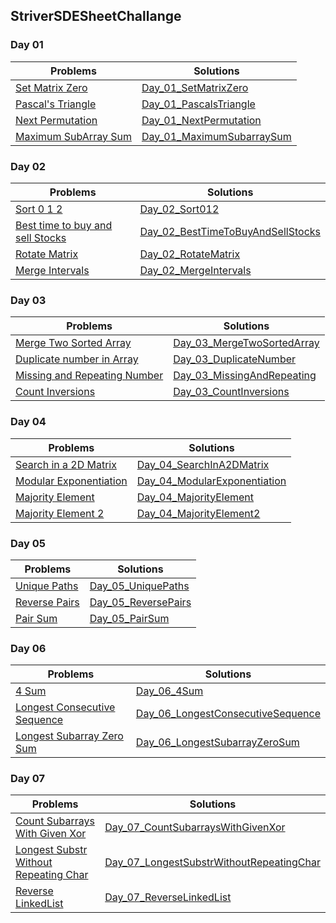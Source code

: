 ## StriverSDESheetChallange

### Day 01

Problems | Solutions
------------- | -------------
[Set Matrix Zero](https://www.codingninjas.com/codestudio/problems/set-matrix-zeros_3846774?topList=striver-sde-sheet-problems&utm_source=striver&utm_medium=website)  | [Day_01_SetMatrixZero](./Solutions/Day_01_SetMatrixZero.java)
[Pascal's Triangle](https://www.codingninjas.com/codestudio/problems/pascal-s-triangle_1089580?topList=striver-sde-sheet-problems)  | [Day_01_PascalsTriangle](./Solutions/Day_01_PascalsTriangle.java)
[Next Permutation](https://www.codingninjas.com/codestudio/problems/893046?topList=striver-sde-sheet-problems&utm_source=striver&utm_medium=website) | [Day_01_NextPermutation](./Solutions/Day_01_NextPermutation.java)
[Maximum SubArray Sum](https://www.codingninjas.com/codestudio/problems/630526?topList=striver-sde-sheet-problems&utm_source=striver&utm_medium=website) | [Day_01_MaximumSubarraySum](./Solutions/Day_01_MaximumSubarraySum.java)


### Day 02

Problems | Solutions
------------- | -------------
[Sort 0 1 2](https://www.codingninjas.com/codestudio/problems/sort-0-1-2_631055?topList=striver-sde-sheet-problems&leftPanelTab=1) | [Day_02_Sort012](./Solutions/Day_02_Sort012.java)
[Best time to buy and sell Stocks](https://www.codingninjas.com/codestudio/problems/stocks-are-profitable_893405?topList=striver-sde-sheet-problems&leftPanelTab=1) | [Day_02_BestTimeToBuyAndSellStocks](./Solutions/Day_02_BestTimeToBuyAndSellStocks.java)
[Rotate Matrix](https://www.codingninjas.com/codestudio/problems/rotate-matrix_981260?topList=striver-sde-sheet-problems&leftPanelTab=1) | [Day_02_RotateMatrix](./Solutions/Day_02_RotateMatrix.java)
[Merge Intervals](https://www.codingninjas.com/codestudio/problems/merge-intervals_699917?topList=striver-sde-sheet-problems&leftPanelTab=1) | [Day_02_MergeIntervals](./Solutions/Day_02_MergeIntervals.java)



### Day 03

Problems | Solutions
------------- | -------------
[Merge Two Sorted Array](https://www.codingninjas.com/codestudio/problems/ninja-and-sorted-arrays_1214628?topList=striver-sde-sheet-problems&leftPanelTab=1) | [Day_03_MergeTwoSortedArray](./Solutions/Day_03_MergeTwoSortedArray.java)
[Duplicate number in Array](https://www.codingninjas.com/codestudio/problems/find-duplicate-in-array_1112602?topList=striver-sde-sheet-problems&leftPanelTab=0) | [Day_03_DuplicateNumber](./Solutions/Day_03_DuplicateNumber.java)
[Missing and Repeating Number](https://www.codingninjas.com/codestudio/problems/missing-and-repeating-numbers_873366?topList=striver-sde-sheet-problems&leftPanelTab=1) | [Day_03_MissingAndRepeating](./Solutions/Day_03_MissingAndRepeating.java)
[Count Inversions](https://www.codingninjas.com/codestudio/problems/count-inversions_615?topList=striver-sde-sheet-problems) | [Day_03_CountInversions](./Solutions/Day_03_CountInversions.java)


### Day 04

Problems | Solutions
------------- | -------------
[Search in a 2D Matrix](https://www.codingninjas.com/codestudio/problems/search-in-a-2d-matrix_980531?topList=striver-sde-sheet-problems&leftPanelTab=1) | [Day_04_SearchInA2DMatrix](./Solutions/Day_04_SearchInA2DMatrix.java)
[Modular Exponentiation](https://www.codingninjas.com/codestudio/problems/modular-exponentiation_1082146?topList=striver-sde-sheet-problems&leftPanelTab=1) | [Day_04_ModularExponentiation](./Solutions/Day_04_ModularExponentiation.java)
[Majority Element](https://www.codingninjas.com/codestudio/problems/majority-element_842495?topList=striver-sde-sheet-problems&leftPanelTab=1) | [Day_04_MajorityElement](./Solutions/Day_04_MajorityElement.java)
[Majority Element 2](https://www.codingninjas.com/codestudio/problems/majority-element-ii_893027?topList=striver-sde-sheet-problems&leftPanelTab=1) | [Day_04_MajorityElement2](./Solutions/Day_04_MajorityElement2.java)


### Day 05

Problems | Solutions
------------- | -------------
[Unique Paths](https://www.codingninjas.com/codestudio/problems/total-unique-paths_1081470?topList=striver-sde-sheet-problems&leftPanelTab=1) | [Day_05_UniquePaths](./Solutions/Day_05_UniquePaths.java)
[Reverse Pairs](https://www.codingninjas.com/codestudio/problems/reverse-pairs_1112652?topList=striver-sde-sheet-problems&leftPanelTab=1) | [Day_05_ReversePairs](./Solutions/Day_05_ReversePairs.java)
[Pair Sum](https://www.codingninjas.com/codestudio/problems/pair-sum_697295?topList=striver-sde-sheet-problems&leftPanelTab=1)|[Day_05_PairSum](./Solutions/Day_05_PairSum.java)


### Day 06

Problems | Solutions
------------- | -------------
[4 Sum](https://www.codingninjas.com/codestudio/problems/find-four-elements-that-sums-to-a-given-value_983605?topList=striver-sde-sheet-problems&leftPanelTab=1) | [Day_06_4Sum](./Solutions/Day_06_4Sum.java)
[Longest Consecutive Sequence](codingninjas.com/codestudio/problems/longest-consecutive-sequence_759408?topList=striver-sde-sheet-problems&leftPanelTab=0) | [Day_06_LongestConsecutiveSequence](./Solutions/Day_06_LongestConsecutiveSequence.java)
[Longest Subarray Zero Sum](https://www.codingninjas.com/codestudio/problems/longest-subset-zero-sum_920321?topList=striver-sde-sheet-problems&leftPanelTab=0) | [Day_06_LongestSubarrayZeroSum](./Solutions/Day_06_LongestSubarrayZeroSum.java)


### Day 07

Problems | Solutions
------------- | -------------
[Count Subarrays With Given Xor](https://www.codingninjas.com/codestudio/problems/count-subarrays-with-given-xor_1115652?topList=striver-sde-sheet-problems&leftPanelTab=0) | [Day_07_CountSubarraysWithGivenXor](./Solutions/Day_07_CountSubarraysWithGivenXor.java)
[Longest Substr Without Repeating Char](https://www.codingninjas.com/codestudio/problems/630418?topList=striver-sde-sheet-problems&utm_source=striver&utm_medium=website&leftPanelTab=0) | [Day_07_LongestSubstrWithoutRepeatingChar](./Solutions/Day_07_LongestSubstrWithoutRepeatingChar.java)
[Reverse LinkedList](https://www.codingninjas.com/codestudio/problems/reverse-the-singly-linked-list_799897?topList=striver-sde-sheet-problems&leftPanelTab=1) | [Day_07_ReverseLinkedList](./Solutions/Day_07_ReverseLinkedList.java)